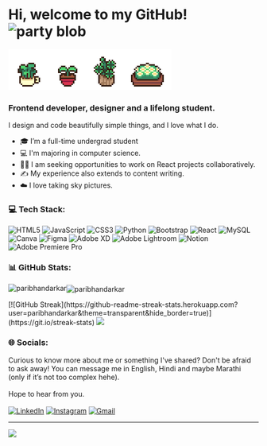 # Hi, welcome to my GitHub! <img width="30" src="https://emojis.slackmojis.com/emojis/images/1643516767/28156/spellbook.gif?1643516767" alt="party blob" />

<!-- <img src='header.gif' /> -->
<img src='art.gif' />

### Frontend developer, designer and a lifelong student.
 I design and code beautifully simple things, and I love what I do.
- 🎓 I’m a full-time undergrad student
- 💻 I'm majoring in computer science.
- 👯‍♀️ I am seeking opportunities to work on React projects collaboratively.
- ✍️ My experience also extends to content writing.
- ☁️ I love taking sky pictures.
<!-- - 📚 I’m an avid reader (fun fact: the girl in the header is from my fav <em><a href="https://www.imdb.com/title/tt0414387/">movie</a></em> based on my fav <em><a href="https://www.goodreads.com/book/show/1885.Pride_and_Prejudice">book</a></em> starring one of my fav <em><a href="https://www.imdb.com/name/nm0461136/">actress</a></em>!) -->
<!-- - 🎀 Pronouns: she/her -->


### 💻 Tech Stack:
![HTML5](https://img.shields.io/badge/html5-%23E34F26.svg?style=for-the-badge&logo=html5&logoColor=white) ![JavaScript](https://img.shields.io/badge/javascript-%23323330.svg?style=for-the-badge&logo=javascript&logoColor=%23F7DF1E) ![CSS3](https://img.shields.io/badge/css3-%231572B6.svg?style=for-the-badge&logo=css3&logoColor=white) ![Python](https://img.shields.io/badge/python-3670A0?style=for-the-badge&logo=python&logoColor=ffdd54) ![Bootstrap](https://img.shields.io/badge/bootstrap-%23563D7C.svg?style=for-the-badge&logo=bootstrap&logoColor=white) ![React](https://img.shields.io/badge/react-%2320232a.svg?style=for-the-badge&logo=react&logoColor=%2361DAFB) ![MySQL](https://img.shields.io/badge/mysql-%2300f.svg?style=for-the-badge&logo=mysql&logoColor=white) ![Canva](https://img.shields.io/badge/Canva-%2300C4CC.svg?style=for-the-badge&logo=Canva&logoColor=white) 	![Figma](https://img.shields.io/badge/figma-%23F24E1E.svg?style=for-the-badge&logo=figma&logoColor=white) ![Adobe XD](https://img.shields.io/badge/Adobe%20XD-470137?style=for-the-badge&logo=Adobe%20XD&logoColor=#FF61F6) ![Adobe Lightroom](https://img.shields.io/badge/Adobe%20Lightroom-31A8FF.svg?style=for-the-badge&logo=Adobe%20Lightroom&logoColor=white) ![Notion](https://img.shields.io/badge/Notion-%23000000.svg?style=for-the-badge&logo=notion&logoColor=white) 
![Adobe Premiere Pro](https://img.shields.io/badge/Adobe%20Premiere%20Pro-9999FF.svg?style=for-the-badge&logo=Adobe%20Premiere%20Pro&logoColor=white)


### 📊 GitHub Stats:

<p><img align="left" src="https://github-readme-stats.vercel.app/api/top-langs?username=paribhandarkar&show_icons=true&locale=en&layout=compact" alt="paribhandarkar" /></p>
<p><img align="center" src="https://github-readme-streak-stats.herokuapp.com/?user=paribhandarkar&" alt="paribhandarkar" /></p>
[![GitHub Streak](https://github-readme-streak-stats.herokuapp.com?user=paribhandarkar&theme=transparent&hide_border=true)](https://git.io/streak-stats)
<a href="https://git.io/streak-stats"><img src="https://github-readme-streak-stats.herokuapp.com?user=paribhandarkar&theme=transparent&hide_border=true"/></a>

### 🌐 Socials:
Curious to know more about me or something I've shared? Don't be afraid to ask away! You can message me in English, Hindi and maybe Marathi (only if it’s not too complex hehe). <br> <br>
Hope to hear from you. <br> <br>
[![LinkedIn](https://img.shields.io/badge/LinkedIn-%230077B5.svg?logo=linkedin&logoColor=white)](https://linkedin.com/in//pari-bhandarkar-2877161b9/) 
[![Instagram](https://img.shields.io/badge/Instagram-%23E4405F.svg?logo=Instagram&logoColor=white)](https://instagram.com/paribhandarkar) 
[![Gmail](https://img.shields.io/badge/-Contact_me_via_Gmail-c14438?style=flat&logo=Gmail&logoColor=white&color=BB001B)](mailto:bhandarkarpari@gmail.com)

---
[![](https://visitcount.itsvg.in/api?id=paribhandarkar&icon=0&color=2)](https://visitcount.itsvg.in)


